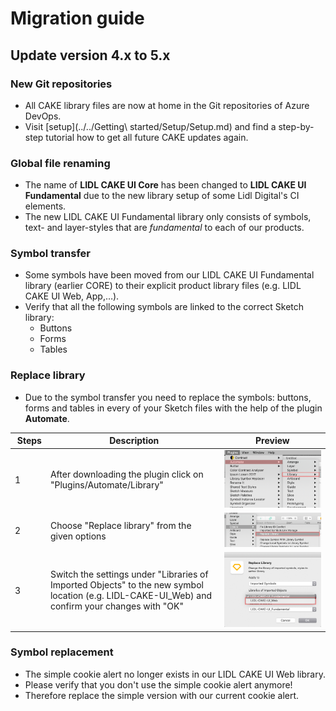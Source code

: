 # Migration guide

## Update version 4.x to 5.x

### New Git repositories

- All CAKE library files are now at home in the Git repositories of Azure DevOps.
- Visit [setup](../../Getting\ started/Setup/Setup.md) and find a step-by-step tutorial how to get all future CAKE updates again.


### Global file renaming

- The name of **LIDL CAKE UI Core** has been changed to **LIDL CAKE UI Fundamental** due to the new library setup of some Lidl Digital's CI elements.
- The new LIDL CAKE UI Fundamental library only consists of symbols, text- and layer-styles that are *fundamental* to each of our products.

### Symbol transfer

- Some symbols have been moved from our LIDL CAKE UI Fundamental library (earlier CORE) to their explicit product library files (e.g. LIDL CAKE UI Web, App,…).
- Verify that all the following symbols are linked to the correct Sketch library:
  - Buttons
  - Forms
  - Tables

### Replace library

- Due to the symbol transfer you need to replace the symbols: buttons, forms and tables in every of your Sketch files with the help of the plugin **Automate**.

| Steps | Description | Preview |
|---|---|---|
| 1 |  After downloading the plugin click on "Plugins/Automate/Library" | ![Step 1: Automate](assets/1-automate.png)|
| 2 |  Choose "Replace library" from the given options | ![Step 2: Replace library](assets/2-replace-library.png)|
| 3 | Switch the settings under "Libraries of Imported Objects" to the new symbol location (e.g. LIDL-CAKE-UI_Web) and confirm your changes with "OK" | ![Step 3: New library](assets/3-new-library.png)|


### Symbol replacement

- The simple cookie alert no longer exists in our LIDL CAKE UI Web library.
- Please verify that you don't use the simple cookie alert anymore!
- Therefore replace the simple version with our current cookie alert.

